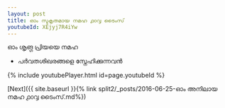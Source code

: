 ```yaml
---
layout: post
title: ഓം സ്ടകൃതമായ നമഹ ൧൦൮ ടൈംസ്
youtubeId: XEjyj7R4iYw
---
```

 
 
 ഓം ശൃങ്ഗ പ്രിയയെ നമഹ 
 
 -  പർവതശിഖരങ്ങളെ സ്നേഹിക്കുന്നവൻ 
 
  
 
  
 
 
 
 
 
 


{% include youtubePlayer.html id=page.youtubeId %}
 
[Next]({{ site.baseurl }}{% link  split2/_posts/2016-06-25-ഓം അനിലായ നമഹ ൧൦൮ ടൈംസ്.md%})
 
